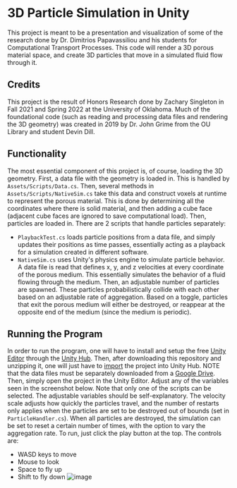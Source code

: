 # 3D Particle Simulation in Unity

This project is meant to be a presentation and visualization of some of the research done by Dr. Dimitrios Papavassiliou and his students for Computational Transport Processes.
This code will render a 3D porous material space, and create 3D particles that move in a simulated fluid flow through it.

## Credits
This project is the result of Honors Research done by Zachary Singleton in Fall 2021 and Spring 2022 at the University of Oklahoma. Much of the foundational code (such as reading and processing data files and rendering the 3D geometry) was created in 2019 by Dr. John Grime from the OU Library and student Devin Dill. 

## Functionality
The most essential component of this project is, of course, loading the 3D geometry. First, a data file with the geometry is loaded in. This is handled by `Assets/Scripts/Data.cs`. Then, several methods in `Assets/Scripts/NativeSim.cs` take this data and construct voxels at runtime to represent the porous material. This is done by determining all the coordinates where there is solid material, and then adding a cube face (adjacent cube faces are ignored to save computational load). Then, particles are loaded in. There are 2 scripts that handle particles separately:
* `PlaybackTest.cs` loads particle positions from a data file, and simply updates their positions as time passes, essentially acting as a playback for a simulation created in different software.
* `NativeSim.cs` uses Unity's physics engine to simulate particle behavior. A data file is read that defines x, y, and z velocities at every coordinate of the porous medium. This essentially simulates the behavior of a fluid flowing through the medium. Then, an adjustable number of particles are spawned. These particles probabilistically collide with each other based on an adjustable rate of aggregation. Based on a toggle, particles that exit the porous medium will either be destroyed, or reappear at the opposite end of the medium (since the medium is periodic).  

## Running the Program
In order to run the program, one will have to install and setup the free [Unity Editor](https://unity.com/products/unity-platform) through the [Unity Hub](https://unity3d.com/get-unity/download). Then, after downloading this repository and unzipping it, one will just have to [import](https://docs.unity3d.com/2018.3/Documentation/Manual/GettingStartedOpeningProjects.html) the project into Unity Hub. NOTE that the data files must be separately downloaded from a [Google Drive](https://drive.google.com/drive/folders/1oe1ViM8rgkVKcAcduYa1ZJ79Geg1NmTt?usp=sharing). Then, simply open the project in the Unity Editor. Adjust any of the variables seen in the screenshot below. Note that only one of the scripts can be selected. The adjustable variables should be self-explanatory. The velocity scale adjusts how quickly the particles travel, and the number of restarts only applies when the particles are set to be destroyed out of bounds (set in `ParticleHandler.cs`). When all particles are destroyed, the simulation can be set to reset a certain number of times, with the option to vary the aggregation rate. To run, just click the play button at the top. The controls are:
* WASD keys to move
* Mouse to look
* Space to fly up
* Shift to fly down
![image](https://user-images.githubusercontent.com/47228153/165366083-dc75ac03-4455-4d9e-b45d-7d9a33fea785.png)
   
